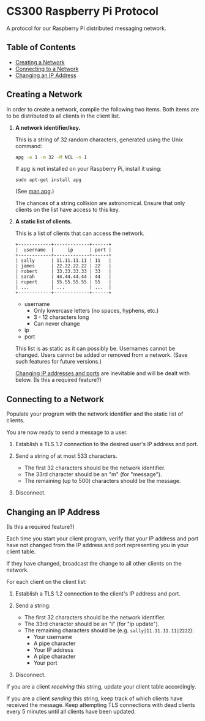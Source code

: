 CS300 Raspberry Pi Protocol
===========================
A protocol for our Raspberry Pi distributed messaging network.

Table of Contents
-----------------
 * [Creating a Network](#creating-a-network)
 * [Connecting to a Network](#connecting-to-a-network)
 * [Changing an IP Address](#changing-an-ip-address)

Creating a Network
------------------
In order to create a network, compile the following two items.  Both items
are to be distributed to all clients in the client list.

1. **A network identifier/key.**

	This is a string of 32 random characters, generated using the Unix command:
	```BASH
	apg -a 1 -m 32 -M NCL -n 1
	```

	If apg is not installed on your Raspberry Pi, install it using:
	```
	sudo apt-get install apg
	```
	(See [man apg](http://linux.die.net/man/1/apg).)

	The chances of a string collision are astronomical.  Ensure that only
	clients on the list have access to this key.

2. **A static list of clients.**

	This is a list of clients that can access the network.

	```
	+------------+-------------+------+
	|  username  |     ip      | port |
	+------------+-------------+------+
	| sally      | 11.11.11.11 | 11   |
	| james      | 22.22.22.22 | 22   |
	| robert     | 33.33.33.33 | 33   |
	| sarah      | 44.44.44.44 | 44   |
	| rupert     | 55.55.55.55 | 55   |
	| ...        | ...         | ...  |
	+------------+-------------+------+
	```

	* username
		* Only lowercase letters (no spaces, hyphens, etc.)
		* 3 - 12 characters long
		* Can never change
	* ip
	* port

	This list is as static as it can possibly be.  Usernames cannot be changed.
	Users cannot be added or removed from a network.  (Save such features for
	future versions.)

	[Changing IP addresses and ports](#changing-an-ip-address) are inevitable and
	will be dealt with below.  (Is this a required feature?)

Connecting to a Network
-----------------------
Populate your program with the network identifier and the static list of
clients.

You are now ready to send a message to a user.

1. Establish a TLS 1.2 connection to the desired user's IP address and port.

2. Send a string of at most 533 characters.

	* The first 32 characters should be the network identifier.
	* The 33rd character should be an "m" (for "message").
	* The remaining (up to 500) characters should be the message.

3. Disconnect.

Changing an IP Address
----------------------
(Is this a required feature?)

Each time you start your client program, verify that your IP address and port
have not changed from the IP address and port representing you
in your client table.

If they have changed, broadcast the change to all other clients on the
network.

For each client on the client list:

1.  Establish a TLS 1.2 connection to the client's IP address and port.

2.  Send a string:

	* The first 32 characters should be the network identifier.
	* The 33rd character should be an "i" (for "ip update").
	* The remaining characters should be (e.g. `sally|11.11.11.11|2222`):
		* Your username
		* A pipe character
		* Your IP address
		* A pipe character
		* Your port

3.  Disconnect.

If you are a client *receiving* this string, update your client
table accordingly.

If you are a client *sending* this string, keep track of which clients
have received the message.  Keep attempting TLS connections with dead
clients every 5 minutes until all clients have been updated.
